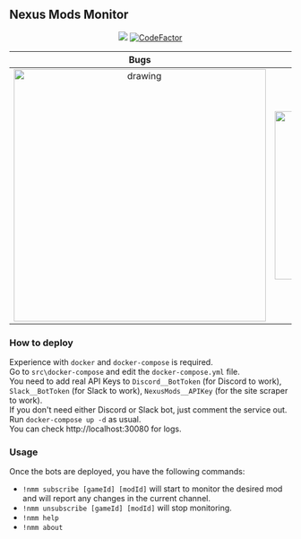 ## Nexus Mods Monitor  

<p align="center">
   <a href="https://github.com/Aragas/NexusMods.Monitor" alt="Lines Of Code">
   <img src="https://tokei.rs/b1/github/Aragas/NexusMods.Monitor?category=code" /></a>
   <a href="https://www.codefactor.io/repository/github/aragas/nexusmods.monitor"><img src="https://www.codefactor.io/repository/github/aragas/nexusmods.monitor/badge" alt="CodeFactor" /></a>
</p>

Bugs | Posts
:-:|:-:
<img src="https://media.discordapp.net/attachments/751093375943573511/754076219838038046/unknown.png" alt="drawing" width="450"/> | <img src="https://media.discordapp.net/attachments/751093375943573511/754077086649548830/unknown.png" alt="drawing" width="300"/>


### How to deploy
Experience with ``docker`` and ``docker-compose`` is required.  
Go to ``src\docker-compose`` and edit the ``docker-compose.yml`` file.  
You need to add real API Keys to ``Discord__BotToken`` (for Discord to work), ``Slack__BotToken`` (for Slack to work), ``NexusMods__APIKey`` (for the site scraper to work).  
If you don't need either Discord or Slack bot, just comment the service out.  
Run ``docker-compose up -d`` as usual.  
You can check http://localhost:30080 for logs.  

### Usage
Once the bots are deployed, you have the following commands:
* ``!nmm subscribe [gameId] [modId]`` will start to monitor the desired mod and will report any changes in the current channel.
* ``!nmm unsubscribe [gameId] [modId]`` will stop monitoring.
* ``!nmm help``
* ``!nmm about``
